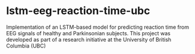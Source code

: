 # lstm-eeg-reaction-time-ubc
Implementation of an LSTM-based model for predicting reaction time from EEG signals of healthy and Parkinsonian subjects. This project was developed as part of a research initiative at the University of British Columbia (UBC)
